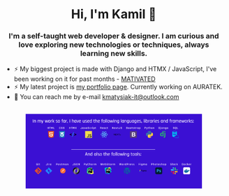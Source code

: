 
<div align="center">
  <h1>Hi, I'm Kamil 👋</h1>
  <h3>
  I'm a self-taught web developer & designer. I am curious and love exploring new technologies or techniques, always learning new skills. 
  </h3>
</div>

- ⚡ My biggest project is made with Django and HTMX / JavaScript, I've been working on it for past months - [MATIVATED](https://github.com/g4n3sha5/MATIVATED_dev)
- ⚡ My latest project is [my portfolio page](https://www.kamilmatysiak.pl/). Currently working on AURATEK.
- 💬 You can reach me by e-mail kmatysiak-it@outlook.com </li> 

<br>
<div align="center">
  <img src="/technologies.png" width="80%"/>

</div>
